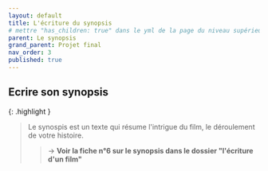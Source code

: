```yaml
---
layout: default
title: L'écriture du synopsis
# mettre "has_children: true" dans le yml de la page du niveau supérieur
parent: Le synopsis
grand_parent: Projet final
nav_order: 3
published: true
---
```

## Ecrire son synopsis

{: .highlight }
> Le synospis est un texte qui résume l'intrigue du film, le déroulement de votre histoire. 
>
>> → **Voir la fiche n°6 sur le synopsis dans le dossier "l'écriture d'un film"**